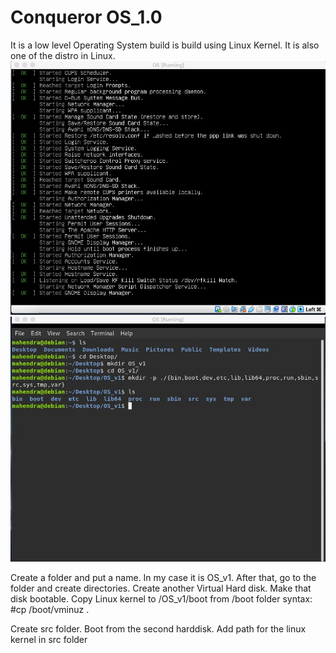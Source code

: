 # Conqueror OS_1.0
It is a low level Operating System build is build using Linux Kernel.
  It is also one of the distro in Linux.
<img src="images/image1.jpeg"></img>
<img src="images/image2.jpeg"></img>

Create a folder and put a name. In my case it is OS_v1. After that, go to the folder and create directories.
Create another Virtual Hard disk. Make that disk bootable. Copy Linux kernel to /OS_v1/boot from /boot folder 
syntax: #cp /boot/vminuz .

Create src folder. Boot from the second harddisk.
Add path for the linux kernel in src folder
